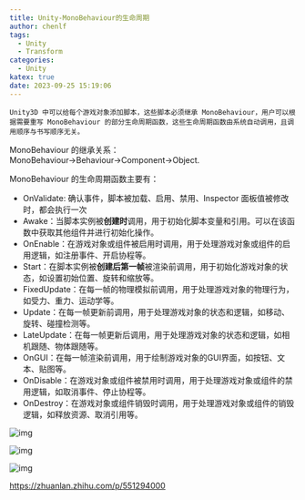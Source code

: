 ```yaml
---
title: Unity-MonoBehaviour的生命周期
author: chenlf
tags:
  - Unity
  - Transform
categories:
  - Unity
katex: true
date: 2023-09-25 15:19:06
---
```


 	Unity3D 中可以给每个游戏对象添加脚本，这些脚本必须继承 MonoBehaviour，用户可以根据需要重写 MonoBehaviour 的部分生命周期函数，这些生命周期函数由系统自动调用，且调用顺序与书写顺序无关。

MonoBehaviour 的继承关系：MonoBehaviour→Behaviour→Component→Object.
    
MonoBehaviour 的生命周期函数主要有：

- OnValidate: 确认事件，脚本被加载、启用、禁用、Inspector 面板值被修改时，都会执行一次
- Awake：当脚本实例被**创建时**调用，用于初始化脚本变量和引用。可以在该函数中获取其他组件并进行初始化操作。
- OnEnable：在游戏对象或组件被启用时调用，用于处理游戏对象或组件的启用逻辑，如注册事件、开启协程等。
- Start：在脚本实例被**创建后第一帧**被渲染前调用，用于初始化游戏对象的状态，如设置初始位置、旋转和缩放等。
- FixedUpdate：在每一帧的物理模拟前调用，用于处理游戏对象的物理行为，如受力、重力、运动学等。
- Update：在每一帧更新前调用，用于处理游戏对象的状态和逻辑，如移动、旋转、碰撞检测等。
- LateUpdate：在每一帧更新后调用，用于处理游戏对象的状态和逻辑，如相机跟随、物体跟随等。
- OnGUI：在每一帧渲染前调用，用于绘制游戏对象的GUI界面，如按钮、文本、贴图等。
- OnDisable：在游戏对象或组件被禁用时调用，用于处理游戏对象或组件的禁用逻辑，如取消事件、停止协程等。
- OnDestroy：在游戏对象或组件销毁时调用，用于处理游戏对象或组件的销毁逻辑，如释放资源、取消引用等。

![img](https://hexo-chenlf.oss-cn-shanghai.aliyuncs.com/img/202311011024324.png)

![img](https://hexo-chenlf.oss-cn-shanghai.aliyuncs.com/img/202311011023699.png)

![img](https://hexo-chenlf.oss-cn-shanghai.aliyuncs.com/img/202311011025424.png)

https://zhuanlan.zhihu.com/p/551294000
